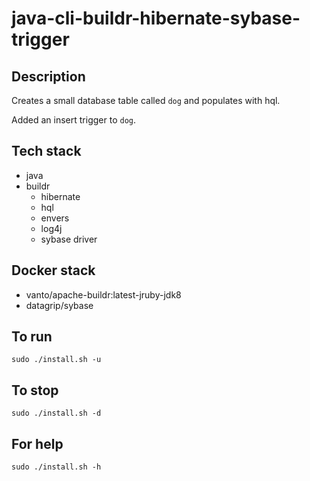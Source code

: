 # java-cli-buildr-hibernate-sybase-trigger

## Description
Creates a small database table
called `dog` and populates with hql.

Added an insert trigger to `dog`.

## Tech stack
- java
- buildr
  - hibernate
  - hql
  - envers
  - log4j
  - sybase driver

## Docker stack
- vanto/apache-buildr:latest-jruby-jdk8
- datagrip/sybase

## To run
`sudo ./install.sh -u`

## To stop
`sudo ./install.sh -d`

## For help
`sudo ./install.sh -h`
